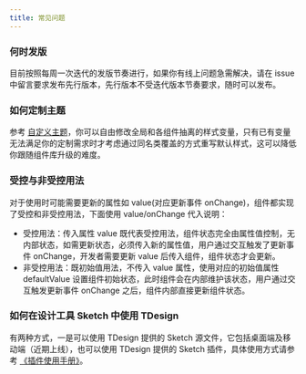 ```yaml
---
title: 常见问题
---
```


### 何时发版

目前按照每周一次迭代的发版节奏进行，如果你有线上问题急需解决，请在 issue 中留言要求发布先行版本，先行版本不受迭代版本节奏要求，随时可以发布。

### 如何定制主题

参考 [自定义主题](https://github.com/Tencent/tdesign-common/blob/develop/theme.md)，你可以自由修改全局和各组件抽离的样式变量，只有已有变量无法满足你的定制需求时才考虑通过同名类覆盖的方式重写默认样式，这可以降低你跟随组件库升级的难度。

### 受控与非受控用法

对于使用时可能需要更新的属性如 value(对应更新事件 onChange)，组件都实现了受控和非受控用法，下面使用 value/onChange 代入说明：

- 受控用法：传入属性 value 既代表受控用法，组件状态完全由属性值控制，无内部状态，如需更新状态，必须传入新的属性值，用户通过交互触发了更新事件 onChange，开发者需要更新 value 后传入组件，组件状态才会更新。
- 非受控用法：既初始值用法，不传入 value 属性，使用对应的初始值属性 defaultValue 设置组件初始状态，此时组件会在内部维护该状态，用户通过交互触发更新事件 onChange 之后，组件内部直接更新组件状态。

### 如何在设计工具 Sketch 中使用 TDesign
有两种方式，一是可以使用 TDesign 提供的 Sketch 源文件，它包括桌面端及移动端（近期上线），也可以使用 TDesign 提供的 Sketch 插件，具体使用方式请参考 [《插件使用手册》](https://doc.weixin.qq.com/doc/w3_m_OkshgETGpoGB?scode=AJEAIQdfAAoYvGqGCUAL8AZgbdAFw)。